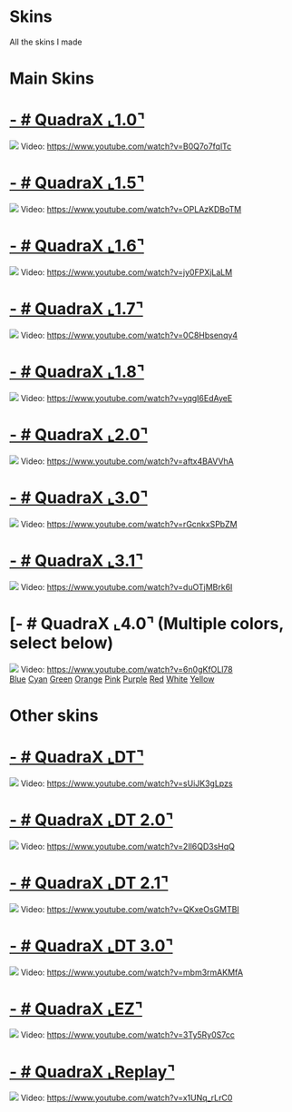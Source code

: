 # Skins
All the skins I made
# Main Skins
# [- # QuadraX ⌞1.0⌝](https://quadrax.s-ul.eu/BXFWD4NG)
![](https://i.imgur.com/psgEHpH.png)
Video: https://www.youtube.com/watch?v=B0Q7o7fqlTc
<br>

# [- # QuadraX ⌞1.5⌝](https://quadrax.s-ul.eu/snTZEAvu)
![](https://i.imgur.com/ryH2IJG.png)
Video: https://www.youtube.com/watch?v=OPLAzKDBoTM
<br>

# [- # QuadraX ⌞1.6⌝](https://quadrax.s-ul.eu/aObb8Sfa)
![](https://i.imgur.com/51dHrei.png)
Video: https://www.youtube.com/watch?v=jy0FPXjLaLM
<br>

# [- # QuadraX ⌞1.7⌝](https://quadrax.s-ul.eu/BfMTrKAz)
![](https://i.imgur.com/x9Jkb6z.png)
Video: https://www.youtube.com/watch?v=0C8Hbsenqy4
<br>

# [- # QuadraX ⌞1.8⌝](https://quadrax.s-ul.eu/4aNC7K4d)
![](https://i.imgur.com/FndjT4L.png)
Video: https://www.youtube.com/watch?v=yqgI6EdAyeE
<br>

# [- # QuadraX ⌞2.0⌝](https://quadrax.s-ul.eu/g9W7vgJL)
![](https://i.imgur.com/jjAIS9o.png)
Video: https://www.youtube.com/watch?v=aftx4BAVVhA
<br>

# [- # QuadraX ⌞3.0⌝](https://quadrax.s-ul.eu/hRupISgp)
![](https://i.imgur.com/KwViqE6.png)
Video: https://www.youtube.com/watch?v=rGcnkxSPbZM
<br>

# [- # QuadraX ⌞3.1⌝](https://quadrax.s-ul.eu/gVpFoF7p)
![](https://i.imgur.com/KZSUL1h.png)
Video: https://www.youtube.com/watch?v=duOTjMBrk6I
<br>

# [- # QuadraX ⌞4.0⌝ (Multiple colors, select below)
![](https://i.imgur.com/kD0V8V7.png)
Video: https://www.youtube.com/watch?v=6n0gKfOLl78
<br> [Blue](https://quadrax.s-ul.eu/fcG1BhbD) [Cyan](https://quadrax.s-ul.eu/HtmPnkvP) [Green](https://quadrax.s-ul.eu/DVIpWtqn) [Orange](https://quadrax.s-ul.eu/N8zogPTB) [Pink](https://quadrax.s-ul.eu/Drwux8HW) [Purple](https://quadrax.s-ul.eu/Lnl9wfB3) [Red](https://quadrax.s-ul.eu/2O7CxBom) [White](https://quadrax.s-ul.eu/f9ksET6G) [Yellow](https://quadrax.s-ul.eu/nzUMoFQe)
<br>

# Other skins

# [- # QuadraX ⌞DT⌝](https://quadrax.s-ul.eu/mgosEl4W)
![](https://i.imgur.com/vSnCxd7.png)
Video: https://www.youtube.com/watch?v=sUiJK3gLpzs
<br>

# [- # QuadraX ⌞DT 2.0⌝](https://quadrax.s-ul.eu/xFCYf3tW)
![](https://i.imgur.com/2HL0UoR.png)
Video: https://www.youtube.com/watch?v=2Il6QD3sHqQ
<br>

# [- # QuadraX ⌞DT 2.1⌝](https://quadrax.s-ul.eu/pjgVPj98)
![](https://i.imgur.com/HUQvL8R.png)
Video: https://www.youtube.com/watch?v=QKxeOsGMTBI
<br>

# [- # QuadraX ⌞DT 3.0⌝](https://quadrax.s-ul.eu/Jo8YCXqp)
![](https://i.imgur.com/XC0rF2K.png)
Video: https://www.youtube.com/watch?v=mbm3rmAKMfA
<br>

# [- # QuadraX ⌞EZ⌝](https://quadrax.s-ul.eu/msidDx9V)
![](https://i.imgur.com/jW8KcDf.png)
Video: https://www.youtube.com/watch?v=3Ty5Ry0S7cc
<br>

# [- # QuadraX ⌞Replay⌝](https://quadrax.s-ul.eu/IW3tkgtD)
![](https://i.imgur.com/1LZMQZe.png)
Video: https://www.youtube.com/watch?v=x1UNq_rLrC0
<br>

